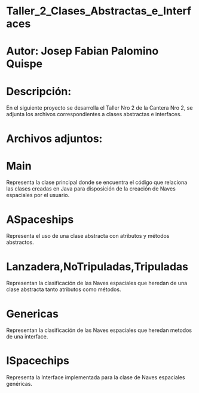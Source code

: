 # Taller_2_Clases_Abstractas_e_Interfaces
# Autor: Josep Fabian Palomino Quispe

# Descripción:
En el siguiente proyecto se desarrolla el Taller Nro 2 de la Cantera Nro 2, se adjunta los archivos correspondientes a clases abstractas e interfaces.

# Archivos adjuntos:

# Main
Representa la clase principal donde se encuentra el código que relaciona las clases creadas en Java para disposición de la creación de Naves espaciales por el usuario.
# ASpaceships
Representa el uso de una clase abstracta con atributos y métodos abstractos.
# Lanzadera,NoTripuladas,Tripuladas
Representan la clasificación de las Naves espaciales que heredan de una clase abstracta tanto atributos como métodos.
# Genericas
Representan la clasificación de las Naves espaciales que heredan metodos de una interface.
# ISpacechips
Representa la Interface implementada para la clase de Naves espaciales genéricas.
